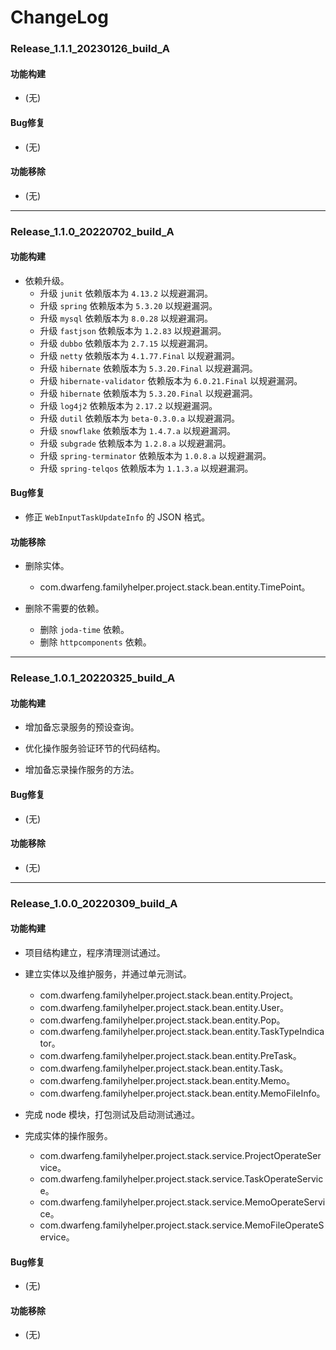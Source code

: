 # ChangeLog

### Release_1.1.1_20230126_build_A

#### 功能构建

- (无)

#### Bug修复

- (无)

#### 功能移除

- (无)

---

### Release_1.1.0_20220702_build_A

#### 功能构建

- 依赖升级。
  - 升级 `junit` 依赖版本为 `4.13.2` 以规避漏洞。
  - 升级 `spring` 依赖版本为 `5.3.20` 以规避漏洞。
  - 升级 `mysql` 依赖版本为 `8.0.28` 以规避漏洞。
  - 升级 `fastjson` 依赖版本为 `1.2.83` 以规避漏洞。
  - 升级 `dubbo` 依赖版本为 `2.7.15` 以规避漏洞。
  - 升级 `netty` 依赖版本为 `4.1.77.Final` 以规避漏洞。
  - 升级 `hibernate` 依赖版本为 `5.3.20.Final` 以规避漏洞。
  - 升级 `hibernate-validator` 依赖版本为 `6.0.21.Final` 以规避漏洞。
  - 升级 `hibernate` 依赖版本为 `5.3.20.Final` 以规避漏洞。
  - 升级 `log4j2` 依赖版本为 `2.17.2` 以规避漏洞。
  - 升级 `dutil` 依赖版本为 `beta-0.3.0.a` 以规避漏洞。
  - 升级 `snowflake` 依赖版本为 `1.4.7.a` 以规避漏洞。
  - 升级 `subgrade` 依赖版本为 `1.2.8.a` 以规避漏洞。
  - 升级 `spring-terminator` 依赖版本为 `1.0.8.a` 以规避漏洞。
  - 升级 `spring-telqos` 依赖版本为 `1.1.3.a` 以规避漏洞。

#### Bug修复

- 修正 `WebInputTaskUpdateInfo` 的 JSON 格式。

#### 功能移除

- 删除实体。
  - com.dwarfeng.familyhelper.project.stack.bean.entity.TimePoint。

- 删除不需要的依赖。
  - 删除 `joda-time` 依赖。
  - 删除 `httpcomponents` 依赖。

---

### Release_1.0.1_20220325_build_A

#### 功能构建

- 增加备忘录服务的预设查询。

- 优化操作服务验证环节的代码结构。

- 增加备忘录操作服务的方法。

#### Bug修复

- (无)

#### 功能移除

- (无)

---

### Release_1.0.0_20220309_build_A

#### 功能构建

- 项目结构建立，程序清理测试通过。

- 建立实体以及维护服务，并通过单元测试。
  - com.dwarfeng.familyhelper.project.stack.bean.entity.Project。
  - com.dwarfeng.familyhelper.project.stack.bean.entity.User。
  - com.dwarfeng.familyhelper.project.stack.bean.entity.Pop。
  - com.dwarfeng.familyhelper.project.stack.bean.entity.TaskTypeIndicator。
  - com.dwarfeng.familyhelper.project.stack.bean.entity.PreTask。
  - com.dwarfeng.familyhelper.project.stack.bean.entity.Task。
  - com.dwarfeng.familyhelper.project.stack.bean.entity.Memo。
  - com.dwarfeng.familyhelper.project.stack.bean.entity.MemoFileInfo。

- 完成 node 模块，打包测试及启动测试通过。

- 完成实体的操作服务。
  - com.dwarfeng.familyhelper.project.stack.service.ProjectOperateService。
  - com.dwarfeng.familyhelper.project.stack.service.TaskOperateService。
  - com.dwarfeng.familyhelper.project.stack.service.MemoOperateService。
  - com.dwarfeng.familyhelper.project.stack.service.MemoFileOperateService。

#### Bug修复

- (无)

#### 功能移除

- (无)
